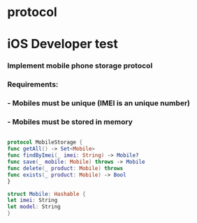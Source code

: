 # protocol

# iOS Developer test

### Implement mobile phone storage protocol
### Requirements:
### - Mobiles must be unique (IMEI is an unique number)
### - Mobiles must be stored in memory

```Swift

protocol MobileStorage {
func getAll() -> Set<Mobile>
func findByImei(_ imei: String) -> Mobile?
func save(_ mobile: Mobile) throws -> Mobile
func delete(_ product: Mobile) throws
func exists(_ product: Mobile) -> Bool
}

struct Mobile: Hashable {
let imei: String
let model: String
}
```
